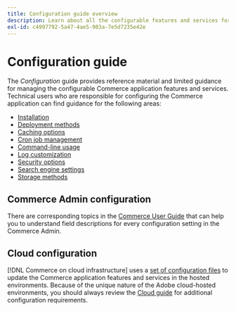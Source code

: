 ```yaml
---
title: Configuration guide overview
description: Learn about all the configurable features and services for your Adobe Commerce application.
exl-id: c4997792-5a47-4ae5-903a-7e5d7235e42e
---
```

# Configuration guide

The _Configuration_ guide provides reference material and limited guidance for managing the configurable Commerce application features and services. Technical users who are responsible for configuring the Commerce application can find guidance for the following areas:

- [Installation](../configuration/bootstrap/initialization.md)
- [Deployment methods](../configuration/deployment/overview.md)
- [Caching options](../configuration/cache/caching-overview.md)
- [Cron job management](../configuration/cron/custom-cron.md)
- [Command-line usage](../configuration/cli/config-cli.md)
- [Log customization](../configuration/logs/custom-logging.md)
- [Security options](../configuration/security/overview.md)
- [Search engine settings](../configuration/search/configure-search-engine.md)
- [Storage methods](../configuration/storage/memcached.md)

## Commerce Admin configuration

There are corresponding topics in the [Commerce User Guide](https://experienceleague.adobe.com/en/docs/commerce-admin/config/guide-overview) that can help you to understand field descriptions for every configuration setting in the Commerce Admin.

## Cloud configuration

[!DNL Commerce on cloud infrastructure] uses a [set of configuration files](https://experienceleague.adobe.com/docs/commerce-cloud-service/user-guide/configure/overview.html) to update the Commerce application features and services in the hosted environments. Because of the unique nature of the Adobe cloud-hosted environments, you should always review the [Cloud guide](https://experienceleague.adobe.com/docs/commerce-cloud-service/user-guide/overview.html) for additional configuration requirements.
